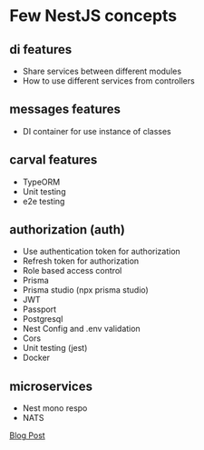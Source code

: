# Few NestJS concepts

## di features
- Share services between different modules
- How to use different services from controllers

## messages features
- DI container for use instance of classes

## carval features
- TypeORM
- Unit testing
- e2e testing

## authorization (auth)
- Use authentication token for authorization
- Refresh token for authorization
- Role based access control
- Prisma
- Prisma studio (npx prisma studio)
- JWT
- Passport
- Postgresql
- Nest Config and .env validation
- Cors
- Unit testing (jest)
- Docker

## microservices
- Nest mono respo
- NATS


[Blog Post](https://dilumdar.blogspot.com/2024/04/nestjs-basic-concepts.html)